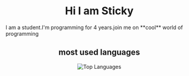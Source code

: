 
<h1 align="center">Hi I am Sticky</h1>
I am a student.I'm programming for 4 years.join me on **cool** world of programming

<h2 align="center">most used languages </h2>
<p align="center"> <img align="center" src="https://github-readme-stats.vercel.app/api/top-langs?username=StickyCoolDev&show_icons=true&locale=en&layout=compact&theme=radical" alt="Top Languages" /> </p>
 <p align="center"> <img align="center" 

